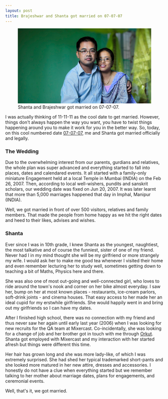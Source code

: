 ```yaml
---
layout: post
title: Brajeshwar and Shanta got married on 07-07-07
---
```


<figure>
  <a href="https://oinam.pictures" title="Brajeshwar and Shanta">
    <img src="/static/img/oinam/shanta-brajeshwar-wedding-2007.jpg" alt="Brajeshwar and Shanta">
  </a>
  <figcaption>Shanta and Brajeshwar got married on 07-07-07.</figcaption>
</figure>

I was actually thinking of 11-11-11 as the cool date to get married. However, things don't always happen the way you want, you have to twist things happening around you to make it work for you in the better way. So, today, on this cool numbered date <a href="http://www.flickr.com/photos/brajeshwar/747310966/">07-07-07</a>, me and Shanta got married officially and legally.

### The Wedding

Due to the overwhelming interest from our parents, gurdians and relatives, the whole plan was super advanced and everything started to fall into places, dates and calendared events. It all started with a family-only miniature Engagement held at a local Temple in Mumbai (INDIA) on the Feb 26, 2007. Then, according to local well-wishers, pundits and sanskrit scholars, our wedding date was fixed on Jun 20, 2007. It was later learnt that more than 5,000 marriages happened that day in Imphal, Manipur (INDIA).

Well, we got married in front of over 500 visitors, relatives and family members. That made the people from home happy as we hit the right dates and heed to their likes, advises and wishes.

### Shanta

Ever since I was in 10th grade, I knew Shanta as the youngest, naughtiest, the most talkative and of course the funniest, sister of one of my friend. Never had I in my mind thought she will be my girlfriend or more strangely my wife. I would ask her to make me good tea whenever I visited their home and even remember lecturing her to study well, sometimes getting down to teaching a bit of Maths, Physics here and there.

She was also one of most out-going and well-connected girl, who loves to ride around the town's nook and corner on her bike almost everyday. I saw her, bump on her at most known places - restaurants, ice-cream parlors, soft-drink joints - and cinema houses. That easy access to her made her an ideal cupid for my erstwhile girlfriends. She would happily went in and bring out my girlfriends so I can have my dates.

After I finished high school, there was no connection with my friend and thus never saw her again until early last year (2006) when I was looking for new recruits for the QA team at Mixercast. Co-incidentally, she was looking for a change of job and her brother got in touch with me through <a href="http://www.orkut.com/">Orkut</a>. Shanta got employed with Mixercast and my interaction with her started afresh but things were different this time.

Her hair has grown long and she was more lady-like, of which I was extremely surprised. She had shed her typical trademarked short-pants and she looked more matured in her new attire, dresses and accessories. I honestly do not have a clue when everything started but we remember talking to her mother about marriage dates, plans for engagements, and ceremonial events.

Well, that's it, we got married.